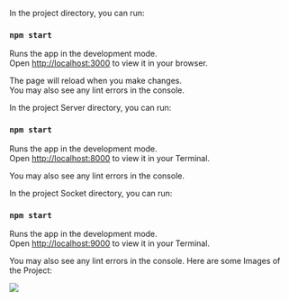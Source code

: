In the project directory, you can run:

### `npm start`

Runs the app in the development mode.\
Open [http://localhost:3000](http://localhost:3000) to view it in your browser.

The page will reload when you make changes.\
You may also see any lint errors in the console.

In the project Server directory, you can run:

### `npm start`

Runs the app in the development mode.\
Open [http://localhost:8000](http://localhost:8000) to view it in your Terminal.

You may also see any lint errors in the console.

In the project Socket directory, you can run:

### `npm start`

Runs the app in the development mode.\
Open [http://localhost:9000](http://localhost:9000) to view it in your Terminal.

You may also see any lint errors in the console.
Here are some Images of the Project:
<div>
<img src="https://imgur.com/a/SFKi7U5"/>
</div>
